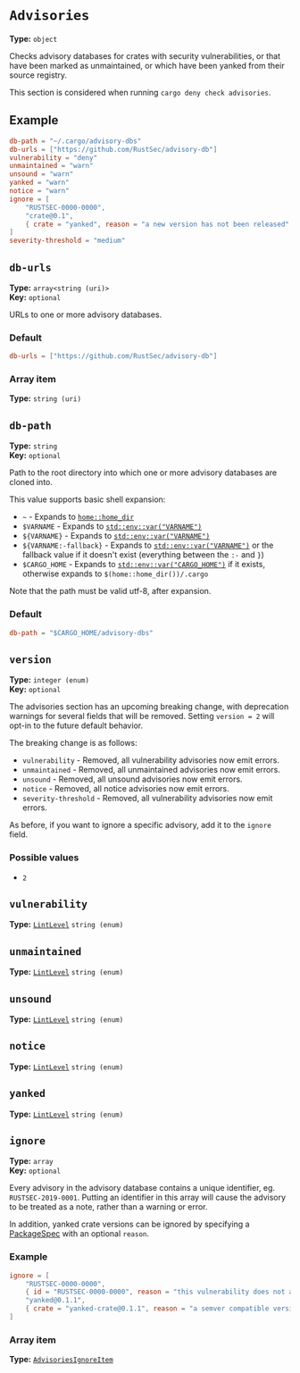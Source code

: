 # `Advisories`

**Type:** `object`

Checks advisory databases for crates with security vulnerabilities,
or that have been marked as unmaintained, or which have been yanked from
their source registry.

This section is considered when running `cargo deny check advisories`.


## Example

```toml
db-path = "~/.cargo/advisory-dbs"
db-urls = ["https://github.com/RustSec/advisory-db"]
vulnerability = "deny"
unmaintained = "warn"
unsound = "warn"
yanked = "warn"
notice = "warn"
ignore = [
    "RUSTSEC-0000-0000",
    "crate@0.1",
    { crate = "yanked", reason = "a new version has not been released" },
]
severity-threshold = "medium"
```

## `db-urls`

**Type:** `array<string (uri)>`<br>
**Key:** `optional`

URLs to one or more advisory databases.

### Default

```toml
db-urls = ["https://github.com/RustSec/advisory-db"]
```

### Array item

**Type:** `string (uri)`

## `db-path`

**Type:** `string`<br>
**Key:** `optional`

Path to the root directory into which one or more advisory databases are cloned into.

This value supports basic shell expansion:

- `~` - Expands to [`home::home_dir`](https://docs.rs/home/latest/home/fn.home_dir.html)
- `$VARNAME` - Expands to [`std::env::var("VARNAME")`](https://doc.rust-lang.org/std/env/fn.var.html)
- `${VARNAME}` - Expands to [`std::env::var("VARNAME")`](https://doc.rust-lang.org/std/env/fn.var.html)
- `${VARNAME:-fallback}` - Expands to [`std::env::var("VARNAME")`](https://doc.rust-lang.org/std/env/fn.var.html)
  or the fallback value if it doesn't exist (everything between the `:-` and `}`)
- `$CARGO_HOME` - Expands to [`std::env::var("CARGO_HOME")`](https://doc.rust-lang.org/std/env/fn.var.html)
  if it exists, otherwise expands to `$(home::home_dir())/.cargo`

Note that the path must be valid utf-8, after expansion.


### Default

```toml
db-path = "$CARGO_HOME/advisory-dbs"
```

## `version`

**Type:** `integer (enum)`<br>
**Key:** `optional`

The advisories section has an upcoming breaking change, with deprecation warnings for several
fields that will be removed. Setting `version = 2` will opt-in to the future default behavior.

The breaking change is as follows:

- `vulnerability` - Removed, all vulnerability advisories now emit errors.
- `unmaintained` - Removed, all unmaintained advisories now emit errors.
- `unsound` - Removed, all unsound advisories now emit errors.
- `notice` - Removed, all notice advisories now emit errors.
- `severity-threshold` - Removed, all vulnerability advisories now emit errors.

As before, if you want to ignore a specific advisory, add it to the `ignore` field.


### Possible values

- `2`

## `vulnerability`

**Type:** [`LintLevel`](/checks2/type-index/LintLevel.md) `string (enum)`

## `unmaintained`

**Type:** [`LintLevel`](/checks2/type-index/LintLevel.md) `string (enum)`

## `unsound`

**Type:** [`LintLevel`](/checks2/type-index/LintLevel.md) `string (enum)`

## `notice`

**Type:** [`LintLevel`](/checks2/type-index/LintLevel.md) `string (enum)`

## `yanked`

**Type:** [`LintLevel`](/checks2/type-index/LintLevel.md) `string (enum)`

## `ignore`

**Type:** `array`<br>
**Key:** `optional`

Every advisory in the advisory database contains a unique identifier, eg. `RUSTSEC-2019-0001`.
Putting an identifier in this array will cause the advisory to be treated as a note, rather
than a warning or error.

In addition, yanked crate versions can be ignored by specifying a [PackageSpec](https://embarkstudios.github.io/cargo-deny/checks/cfg.html#package-spec)
with an optional `reason`.


### Example

```toml
ignore = [
    "RUSTSEC-0000-0000",
    { id = "RUSTSEC-0000-0000", reason = "this vulnerability does not affect us as we don't use the particular code path" },
    "yanked@0.1.1",
    { crate = "yanked-crate@0.1.1", reason = "a semver compatible version hasn't been published yet" },
]
```

### Array item

**Type:** [`AdvisoriesIgnoreItem`](/checks2/type-index/AdvisoriesIgnoreItem.md)
